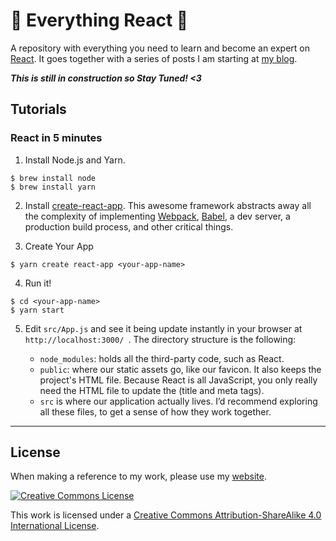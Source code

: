 # 🦄 Everything React 🦄 

A repository with everything you need to learn and become an expert on [React](https://reactjs.org/). It goes together with a series of posts I am starting at [my blog](http://singularity.sh/).

***This is still in construction so Stay Tuned! <3***



## Tutorials

### React in 5 minutes

1. Install Node.js and Yarn.

```
$ brew install node
$ brew install yarn
```

2. Install [create-react-app](https://github.com/facebook/create-react-app). This awesome framework abstracts away all the complexity of implementing [Webpack](https://webpack.js.org/), [Babel](https://babeljs.io/), a dev server, a production build process, and other critical things.

3. Create Your App

```
$ yarn create react-app <your-app-name>
```

 4. Run it!

```
$ cd <your-app-name>
$ yarn start
```

5. Edit `src/App.js` and see it being update instantly in your browser at `http://localhost:3000/ `. The directory structure is the following:

    * `node_modules`: holds all the third-party code, such as React.
    * `public`: where our static assets go, like our favicon. It also keeps the project's HTML file. Because React is all JavaScript, you only really need the HTML file to update the <head> (title and meta tags).
    * `src` is where our application actually lives. I’d recommend exploring all these files, to get a sense of how they work together.
  

----


## License

When making a reference to my work, please use my [website](http://bt3gl.github.io/index.html).

<a rel="license" href="http://creativecommons.org/licenses/by-sa/4.0/"><img alt="Creative Commons License" style="border-width:0" src="http://i.creativecommons.org/l/by-sa/4.0/88x31.png" /></a><br />

This work is licensed under a [Creative Commons Attribution-ShareAlike 4.0 International License](http://creativecommons.org/licenses/by-sa/4.0/).
